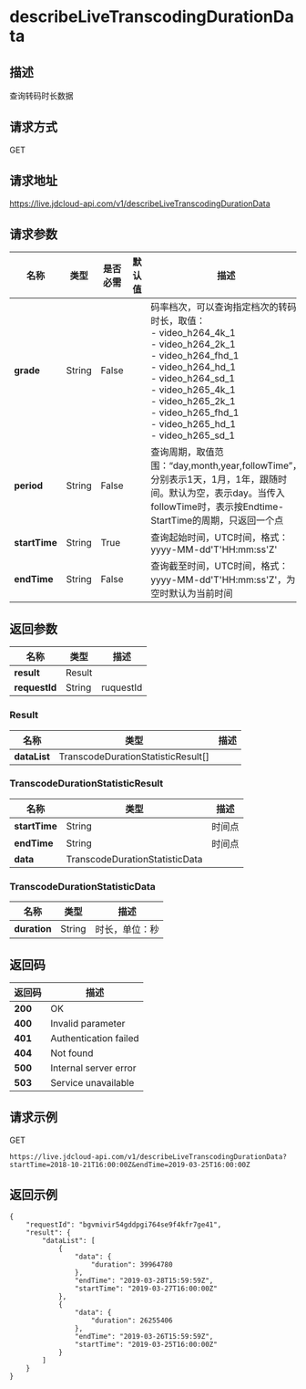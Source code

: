 # describeLiveTranscodingDurationData


## 描述
查询转码时长数据

## 请求方式
GET

## 请求地址
https://live.jdcloud-api.com/v1/describeLiveTranscodingDurationData


## 请求参数
|名称|类型|是否必需|默认值|描述|
|---|---|---|---|---|
|**grade**|String|False| |码率档次，可以查询指定档次的转码时长，取值：<br>- video_h264_4k_1<br>- video_h264_2k_1<br>- video_h264_fhd_1<br>- video_h264_hd_1<br>- video_h264_sd_1<br>- video_h265_4k_1<br>- video_h265_2k_1<br>- video_h265_fhd_1<br>- video_h265_hd_1<br>- video_h265_sd_1<br>|
|**period**|String|False| |查询周期，取值范围：“day,month,year,followTime”，分别表示1天，1月，1年，跟随时间。默认为空，表示day。当传入followTime时，表示按Endtime-StartTime的周期，只返回一个点<br>|
|**startTime**|String|True| |查询起始时间，UTC时间，格式：yyyy-MM-dd'T'HH:mm:ss'Z'<br>|
|**endTime**|String|False| |查询截至时间，UTC时间，格式：yyyy-MM-dd'T'HH:mm:ss'Z'，为空时默认为当前时间<br>|


## 返回参数
|名称|类型|描述|
|---|---|---|
|**result**|Result| |
|**requestId**|String|ruquestId|

### Result
|名称|类型|描述|
|---|---|---|
|**dataList**|TranscodeDurationStatisticResult[]| |
### TranscodeDurationStatisticResult
|名称|类型|描述|
|---|---|---|
|**startTime**|String|时间点<br>|
|**endTime**|String|时间点<br>|
|**data**|TranscodeDurationStatisticData| |
### TranscodeDurationStatisticData
|名称|类型|描述|
|---|---|---|
|**duration**|String|时长，单位：秒<br>|

## 返回码
|返回码|描述|
|---|---|
|**200**|OK|
|**400**|Invalid parameter|
|**401**|Authentication failed|
|**404**|Not found|
|**500**|Internal server error|
|**503**|Service unavailable|

## 请求示例
GET
```
https://live.jdcloud-api.com/v1/describeLiveTranscodingDurationData?startTime=2018-10-21T16:00:00Z&endTime=2019-03-25T16:00:00Z

```

## 返回示例
```
{
    "requestId": "bgvmivir54gddpgi764se9f4kfr7ge41", 
    "result": {
        "dataList": [
            {
                "data": {
                    "duration": 39964780
                }, 
                "endTime": "2019-03-28T15:59:59Z", 
                "startTime": "2019-03-27T16:00:00Z"
            }, 
            {
                "data": {
                    "duration": 26255406
                }, 
                "endTime": "2019-03-26T15:59:59Z", 
                "startTime": "2019-03-25T16:00:00Z"
            }
        ]
    }
}
```
